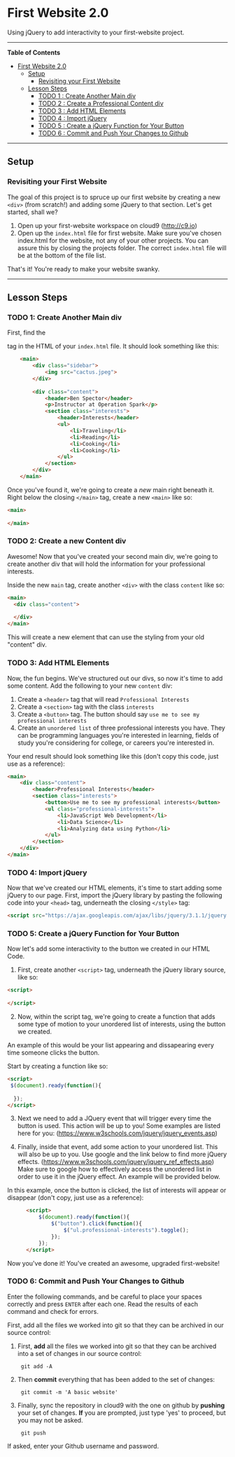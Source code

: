 # First Website 2.0
Using jQuery to add interactivity to your first-website project.

---

**Table of Contents**
- [First Website 2.0](#first-website-2.0)
  - [Setup](#setup)
    - [Revisiting your First Website](#revisiting-your-first-website)
  - [Lesson Steps](#lesson-steps)
    - [TODO 1 : Create Another Main div](#todo-1--create-another-main-div)
    - [TODO 2 : Create a Professional Content div](#todo-2--create-a-professional-content-div)
    - [TODO 3 : Add HTML Elements](#todo-3--add-html-elements)
    - [TODO 4 : Import jQuery](#todo-4--import-jQuery)
    - [TODO 5 : Create a jQuery Function for Your Button](#todo-5--create-a-jQuery-Function-for-your-button)
    - [TODO 6 : Commit and Push Your Changes to Github](#todo-14--go-live)

---
## Setup
### Revisiting your First Website

The goal of this project is to spruce up our first website by creating a new `<div>` (from scratch!) and adding some jQuery to that section. Let's get started, shall we?

1.  Open up your first-website workspace on cloud9 (http://c9.io)
2.  Open up the `index.html` file for first website. Make sure you've chosen index.html for the website, not any of your other projects. You can assure this by closing the projects folder. The correct `index.html` file will be at the bottom of the file list.

That's it! You're ready to make your website swanky.

---
## Lesson Steps

### TODO 1: Create Another Main div
First, find the <main> tag in the HTML of your `index.html` file. It should look something like this:
```HTML
    <main>
        <div class="sidebar">
            <img src="cactus.jpeg">
        </div>
           
        <div class="content">
            <header>Ben Spector</header>
            <p>Instructor at Operation Spark</p>
            <section class="interests">
                <header>Interests</header>
                <ul>
                    <li>Traveling</li>
                    <li>Reading</li>
                    <li>Cooking</li>
                    <li>Cooking</li>
                </ul>
            </section>
        </div>
    </main>
```
Once you've found it, we're going to create a *new* main right beneath it. Right below the closing `</main>` tag, create a new `<main>` like so:

```HTML
<main>
  
</main>
```

### TODO 2: Create a new Content div
Awesome! Now that you've created your second main div, we're going to create another div that will hold the information for your professional interests. 

Inside the new `main` tag, create another `<div>` with the class `content` like so:
```HTML
<main>
  <div class="content">
  
  </div>
</main>
```
This will create a new element that can use the styling from your old "content" div. 

### TODO 3: Add HTML Elements
Now, the fun begins. We've structured out our divs, so now it's time to add some content. Add the following to your new `content` div:

1. Create a `<header>` tag that will read `Professional Interests`
2. Create a `<section>` tag with the class `interests`
3. Create a `<button>` tag. The button should say `use me to see my professional interests`
4. Create an `unordered list` of three professional interests you have. They can be programming languages you're interested in learning, fields of study you're considering for college, or careers you're interested in.

Your end result should look something like this (don't copy this code, just use as a reference):
```HTML
<main>
    <div class="content">
        <header>Professional Interests</header>
        <section class="interests">
            <button>Use me to see my professional interests</button>
            <ul class="professional-interests">
                <li>JavaScript Web Development</li>
                <li>Data Science</li>
                <li>Analyzing data using Python</li>
            </ul>
        </section>
    </div>
</main>
```

### TODO 4: Import jQuery
Now that we've created our HTML elements, it's time to start adding some jQuery to our page.
First, import the jQuery library by pasting the following code into your `<head>` tag, underneath the closing `</style>` tag:
 ```HTML
<script src="https://ajax.googleapis.com/ajax/libs/jquery/3.1.1/jquery.min.js"></script>
```
### TODO 5: Create a jQuery Function for Your Button
Now let's add some interactivity to the button we created in our HTML Code.
1. First, create another `<script>` tag, underneath the jQuery library source, like so:
```HTML
<script>
  
</script>
```
2. Now, within the script tag, we're going to create a function that adds some type of motion to your unordered list of interests, using the button we created. 

An example of this would be your list appearing and dissapearing every time someone clicks the button.

Start by creating a function like so:
```HTML
<script>
 $(document).ready(function(){
                
  });
</script>  
```

3. Next we need to add a JQuery event that will trigger every time the button is used. This action will be up to you! Some examples are listed here for you:
(https://www.w3schools.com/jquery/jquery_events.asp)

4. Finally, inside that event, add some action to your unordered list. This will also be up to you. Use google and the link below to find more jQuery effects. 
(https://www.w3schools.com/jquery/jquery_ref_effects.asp)
Make sure to google how to effectively access the unordered list in order to use it in the jQuery effect. An example will be provided below.

In this example, once the button is clicked, the list of interests will appear or disappear (don't copy, just use as a reference):

  ```HTML
        <script>
            $(document).ready(function(){
                $("button").click(function(){
                    $("ul.professional-interests").toggle();
                });
            });
        </script>
  ```
  Now you've done it! You've created an awesome, upgraded first-website!
### TODO 6: Commit and Push Your Changes to Github
Enter the following commands, and be careful to place your spaces correctly and press `ENTER` after each one. Read the results of each command and check for errors.

First, add all the files we worked into git so that they can be archived in our source control:

1. First, **add** all the files we worked into git so that they can be archived into a set of changes in our source control:
    
        git add -A

2. Then **commit** everything that has been added to the set of changes:
    
        git commit -m 'A basic website'

3. Finally, sync the repository in cloud9 with the one on github by **pushing** your set of changes. **If** you are prompted, just type 'yes' to proceed, but you may not be asked.
    
        git push
    
If asked, enter your Github username and password. 
